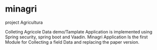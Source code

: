 # minagri
project Agricultura

Colleting Agricole Data demo/Tamplate Application is implemented using Spring security, spring boot and Vaadin.
Minagri Application Is the first Module for Collecting a field Data and replacing the paper version. 
